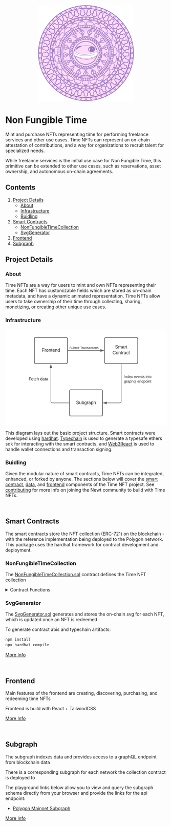 <p align="center">
    <img src="newt_mayan.svg" width="300" height="300" >
<p>

# Non Fungible Time

Mint and purchase NFTs representing time for performing freelance services and other use cases. Time NFTs can represent an on-chain attestation of contributions, and a way for organizations to recruit talent for specialized needs.

While freelance services is the initial use case for Non Fungible Time, this primitive can be extended to other use cases, such as reservations, asset ownership, and autonomous on-chain agreements.

## Contents

1. [Project Details](#about)
   - [About](#about)
   - [Infrastructure](#infrastructure)
   - [Buidling](#buidling)
2. [Smart Contracts](#smart-contracts)
   - [NonFungibleTimeCollection](#NonFungibleTimeCollection)
   - [SvgGenerator](#SvgGenerator)
3. [Frontend](#frontend)
4. [Subgraph](#subgraph)

## Project Details

### About

Time NFTs are a way for users to mint and own NFTs representing their time. Each NFT has customizable fields which are stored as on-chain metadata, and have a dynamic animated representation. Time NFTs allow users to take ownership of their time through collecting, sharing, monetizing, or creating other unique use cases.

### Infrastructure

<p align="center">
    <img src="circle_of_life.png" width="550" height="300" >
<p>

This diagram lays out the basic project structure. Smart contracts were developed using [hardhat](https://github.com/nomiclabs/hardhat). [Typechain](https://github.com/dethcrypto/TypeChain) is used to generate a typesafe ethers sdk for interacting with the smart contracts, and [Web3React](https://github.com/NoahZinsmeister/web3-react) is used to handle wallet connections and transaction signing.

### Buidling

Given the modular nature of smart contracts, Time NFTs can be integrated, enhanced, or forked by anyone. The sections below will cover the [smart contract](#smart-contract), [data](#subgraph), and [frontend](#frontend) components of the Time NFT project. See [contributing](CONTRIBUTING.md) for more info on joining the Newt community to build with Time NFTs.

<br />

## Smart Contracts

The smart contracts store the NFT collection (ERC-721) on the blockchain - with the reference implementation being deployed to the Polygon network. This package uses the hardhat framework for contract development and deployment.
    
### NonFungibleTimeCollection

The [NonFungibleTimeCollection.sol](https://github.com/WeAreNewt/NonFungibleTime/blob/main/packages/contracts/contracts/NonFungibleTimeCollection.sol) contract defines the Time NFT collection

<details>
<summary>Contract Functions</summary>

#### mint()

**`function mint(string memory name, string memory description, string memory work, uint256 availabilityFrom, uint256 availabilityTo, uint256 duration, uint256 royaltyBasisPoints)`**

Mints a new token with the given parameters.

|      Parameter Name      |  Type   |                                     Description                                     |
| :----------------------: | :-----: | :---------------------------------------------------------------------------------: |
|        **`name`**        | string  |                            Name of the NFT being minted.                            |
|    **`description`**     | string  |                        Description of the NFT being minted.                         |
|      **`category`**      | string  |         Category of service that will be completed by the NFT being minted          |
|  **`availabilityFrom`**  | uint256 |  Unix timestamp indicating start of availability. Zero if there is no lower bound.  |
|   **`availabilityTo`**   | uint256 |   Unix timestamp indicating end of availability. Zero if there is no upper bound.   |
|      **`duration`**      | uint256 |    The total time tokenized within the availability range. Measured in seconds.     |
| **`royaltyBasisPoints`** | uint256 | The royalty percentage measured in basis points. Each basis point represents 0.01%. |

| Returns |  Type   |      Description      |
| :-----: | :-----: | :-------------------: |
|    0    | uint256 | tokenId of minted NFT |

#### buyToken()

**`function buyToken(uint256 tokenId)`**

Purchases token based on the provided tokenID.

| Parameter Name | Type    | Description                             |
| -------------- | ------- | --------------------------------------- |
| **`tokenId`**  | uint256 | The tokenID of the NFT being purchased. |

#### changeTokenBuyingConditions()

**`function changeTokenBuyingConditions(uint256 tokenId, address currency, uint256 price, address allowedBuyer, bool forSale)`**

Changes the price and currency of the token with the provided tokenID.

|   Parameter Name   |  Type   |                                          Description                                          |
| :----------------: | :-----: | :-------------------------------------------------------------------------------------------: |
|   **`tokenId`**    | uint256 |                                TokenID of the NFT being sold.                                 |
|   **`currency`**   | address | Address of the ERC-20 currency to be used for payment. Use address(0) to set native currency. |
|    **`price`**     | uint256 |                                 Price of the NFT being sold.                                  |
|   **`forSale`**    |  bool   |                        Boolean indicating whether the NFT is for sale.                        |
| **`allowedBuyer`** | address |  Address of the buyer to avoid frontruns. Use address(0) to enable everyone to buy the NFT.   |

#### redeem()

**`function redeem(uint256 tokenId)`**

Redeems the token with the provided tokenID.

| Parameter Name |  Type   |            Description             |
| :------------: | :-----: | :--------------------------------: |
| **`tokenId`**  | uint256 | TokenID of the NFT being redeemed. |

#### toggleCurrencyAllowance()

**`function toggleCurrencyAllowance(address currency)`**

Toggle for the allowance of the given currency (ERC-20) as a payment token. Can only called by contract owner.

| Parameter Name |  Type   |                               Description                               |
| :------------: | :-----: | :---------------------------------------------------------------------: |
| **`currency`** | address | The address of the ERC-20 currency. Use address(0) for native currency. |

#### tokenURI()

**`function tokenURI(uint256 tokenId)`**

Returns the URI (on-chain SVG) of the token with the provided tokenID

| Parameter Name |  Type   |       Description       |
| :------------: | :-----: | :---------------------: |
| **`tokenId`**  | uint256 | The tokenID of the NFT. |

#### tokens()

**`function tokena(uint256 tokenId)`**

Returns token object for a specified

| Parameter Name |  Type   |       Description       |
| :------------: | :-----: | :---------------------: |
| **`tokenId`**  | uint256 | The tokenID of the NFT. |

| Returns |  T ype  |                                                    Description                                                    |
| :-----: | :-----: | :---------------------------------------------------------------------------------------------------------------: |
|    0    | uint256 |                Unix timestamp indicating start of availability. Zero if does not have lower bound.                |
|    1    | uint256 |                 Unix timestamp indicating end of availability. Zero if does not have upper bound.                 |
|    2    | uint256 |          The actual quantity of time you are tokenizing inside availability range. Measured in seconds.           |
|    3    | uint256 |                                   Price to purchase NFT, in `currency` decimals                                   |
|    4    | uint256 |                The royalty percentage measured in basis points. Each basis point represents 0.01%.                |
|    5    | address |                                           The address of token minter.                                            |
|    6    | address |                          The address which receives royalty payout from secondary sales.                          |
|    7    | address |                The address of payment toke. Use address(0) for native currency (ETH, MATIC, etc.).                |
|    8    | address | Address approved to purchase this NFT if reserved for a single buyer. address(0) enables everyone to buy the NFT. |
|    9    |  bool   |                             A boolean representing if the token was redeemed or not.                              |
|   10    |  bool   |                                A boolean indicating if the NFT is for sale or not.                                |
|   11    | string  |                                                 Name of the NFT.                                                  |
|   12    | string  |                                              Description of the NFT.                                              |
|   13    | string  |                           Category label, defines the type of service being tokenized.                            |

</details>
    
### SvgGenerator

The [SvgGenerator.sol](https://github.com/WeAreNewt/NonFungibleTime/blob/main/packages/contracts/contracts/svg-generators) generates and stores the on-chain svg for each NFT, which is updated once an NFT is redeemed

To generate contract abis and typechain artifacts:

```sh
npm install
npx hardhat compile
```

[More Info](https://github.com/WeAreNewt/NonFungibleTime/blob/main/packages/contracts/docs/NonFungibleTimeCollection.md)

<br />

## Frontend

Main features of the frontend are creating, discovering, purchasing, and redeeming time NFTs

Frontend is build with React + TailwindCSS

[More Info](https://github.com/WeAreNewt/NonFungibleTime/blob/main/packages/frontend/README.md)

<br />

## Subgraph

The subgraph indexes data and provides access to a graphQL endpoint from blockchain data

There is a corresponding subgraph for each network the collection contract is deployed to

The playground links below allow you to view and query the subgraph schema directly from your browser and provide the links for the api endpoint:

- [Polygon Mainnet Subgraph](https://thegraph.com/hosted-service/subgraph/wearenewt/non-fungible-time-polygon)

[More Info](https://github.com/WeAreNewt/NonFungibleTime/blob/main/packages/subgraph/README.md)
